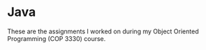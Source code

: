 # Java
These are the assignments I worked on during my Object Oriented Programming (COP 3330) course.
